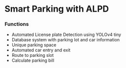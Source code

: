 # Smart Parking with ALPD

### Functions
* Automated License plate Detection using YOLOv4 tiny
* Database system with parking lot and car information
* Unique parking space
* Automated car entry and exit
* Route to parking slot
* Calculate parking bill

